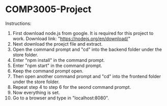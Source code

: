# COMP3005-Project

Instructions:
1. First download node.js from google. It is required for this project to work. Download link: "https://nodejs.org/en/download/"
2. Next download the proejct file and extract.
3. Open the command prompt and "cd" into the backend folder under the store folder.
4. Enter "npm install" in the command prompt.
5. Enter "npm start" in the command prompt.
6. Keep the command prompt open.
7. Then open another command prompt and "cd" into the frontend folder under the store folder.
8. Repeat step 4 to step 6 for the seond command prompt.
9. Now everything is set.
10. Go to a browser and type in "localhost:8080".
